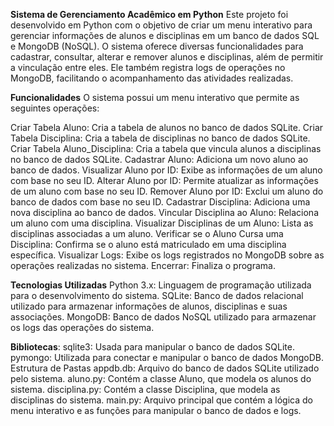 **Sistema de Gerenciamento Acadêmico em Python**
Este projeto foi desenvolvido em Python com o objetivo de criar um menu interativo para gerenciar informações de alunos e disciplinas em um banco de dados SQL e MongoDB (NoSQL). O sistema oferece diversas funcionalidades para cadastrar, consultar, alterar e remover alunos e disciplinas, além de permitir a vinculação entre eles. Ele também registra logs de operações no MongoDB, facilitando o acompanhamento das atividades realizadas.

**Funcionalidades**
O sistema possui um menu interativo que permite as seguintes operações:

Criar Tabela Aluno: Cria a tabela de alunos no banco de dados SQLite.
Criar Tabela Disciplina: Cria a tabela de disciplinas no banco de dados SQLite.
Criar Tabela Aluno_Disciplina: Cria a tabela que vincula alunos a disciplinas no banco de dados SQLite.
Cadastrar Aluno: Adiciona um novo aluno ao banco de dados.
Visualizar Aluno por ID: Exibe as informações de um aluno com base no seu ID.
Alterar Aluno por ID: Permite atualizar as informações de um aluno com base no seu ID.
Remover Aluno por ID: Exclui um aluno do banco de dados com base no seu ID.
Cadastrar Disciplina: Adiciona uma nova disciplina ao banco de dados.
Vincular Disciplina ao Aluno: Relaciona um aluno com uma disciplina.
Visualizar Disciplinas de um Aluno: Lista as disciplinas associadas a um aluno.
Verificar se o Aluno Cursa uma Disciplina: Confirma se o aluno está matriculado em uma disciplina específica.
Visualizar Logs: Exibe os logs registrados no MongoDB sobre as operações realizadas no sistema.
Encerrar: Finaliza o programa.

**Tecnologias Utilizadas**
Python 3.x: Linguagem de programação utilizada para o desenvolvimento do sistema.
SQLite: Banco de dados relacional utilizado para armazenar informações de alunos, disciplinas e suas associações.
MongoDB: Banco de dados NoSQL utilizado para armazenar os logs das operações do sistema.

**Bibliotecas**:
sqlite3: Usada para manipular o banco de dados SQLite.
pymongo: Utilizada para conectar e manipular o banco de dados MongoDB.
Estrutura de Pastas
appdb.db: Arquivo do banco de dados SQLite utilizado pelo sistema.
aluno.py: Contém a classe Aluno, que modela os alunos do sistema.
disciplina.py: Contém a classe Disciplina, que modela as disciplinas do sistema.
main.py: Arquivo principal que contém a lógica do menu interativo e as funções para manipular o banco de dados e logs.
